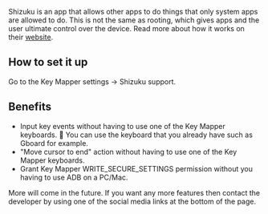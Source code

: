 Shizuku is an app that allows other apps to do things that only system apps are allowed to do. This is not the same as rooting, which gives apps and the user ultimate control over the device. Read more about how it works on their [website](https://shizuku.rikka.app/introduction).

## How to set it up
Go to the Key Mapper settings -> Shizuku support.

## Benefits

- Input key events without having to use one of the Key Mapper keyboards. 🥳 You can use the keyboard that you already have such as Gboard for example.
- "Move cursor to end" action without having to use one of the Key Mapper keyboards.
- Grant Key Mapper WRITE_SECURE_SETTINGS permission without you having to use ADB on a PC/Mac.

More will come in the future. If you want any more features then contact the developer by using one of the social media links at the bottom of the page.

